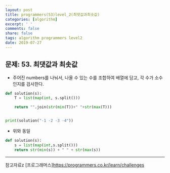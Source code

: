 ```yaml
---
layout: post
title: programmers(53)level_2(최댓값과최솟값)
categories: [algorithm]
excerpt: ' '
comments: false
share: false
tags: algorithm programmers level2
date: 2019-07-27
---
```


## 문제: 53. 최댓값과 최솟값

- 주어진 numbers를 나눠서, 나올 수 있는 수를 조합하여 배열에 담고, 각 수가 소수인지를 검사한다.

```python
def solution(s):
    T = list(map(int, s.split()))

    return "".join(str(min(T))+" "+str(max(T)))


print(solution("-1 -2 -3 -4"))
```

- 위와 동일

```python
def solution(s):
    s = list(map(int,s.split()))
    return str(min(s)) + " " + str(max(s))
```

---

참고자료z
[프로그래머스]<https://programmers.co.kr/learn/challenges>
